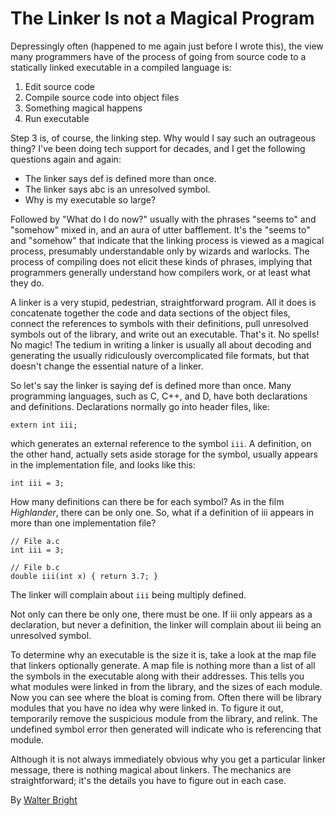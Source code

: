 # The Linker Is not a Magical Program

Depressingly often (happened to me again just before I wrote this), the view many programmers have of the process of going from source code to a statically linked executable in a compiled language is:

1. Edit source code
2. Compile source code into object files
3. Something magical happens
4. Run executable

Step 3 is, of course, the linking step. Why would I say such an outrageous thing? I've been doing tech support for decades, and I get the following questions again and again:

- The linker says def is defined more than once.
- The linker says abc is an unresolved symbol.
- Why is my executable so large?

Followed by "What do I do now?" usually with the phrases "seems to" and "somehow" mixed in, and an aura of utter bafflement. It's the "seems to" and "somehow" that indicate that the linking process is viewed as a magical process, presumably understandable only by wizards and warlocks. The process of compiling does not elicit these kinds of phrases, implying that programmers generally understand how compilers work, or at least what they do.

A linker is a very stupid, pedestrian, straightforward program. All it does is concatenate together the code and data sections of the object files, connect the references to symbols with their definitions, pull unresolved symbols out of the library, and write out an executable. That's it. No spells! No magic! The tedium in writing a linker is usually all about decoding and generating the usually ridiculously overcomplicated file formats, but that doesn't change the essential nature of a linker.

So let's say the linker is saying def is defined more than once. Many programming languages, such as C, C++, and D, have both declarations and definitions. Declarations normally go into header files, like:

```
extern int iii;
```

which generates an external reference to the symbol `iii`. A definition, on the other hand, actually sets aside storage for the symbol, usually appears in the implementation file, and looks like this:

```
int iii = 3;
```

How many definitions can there be for each symbol? As in the film *Highlander*, there can be only one. So, what if a definition of iii appears in more than one implementation file?

```
// File a.c
int iii = 3;
```

```
// File b.c
double iii(int x) { return 3.7; }
```

The linker will complain about `iii` being multiply defined.

Not only can there be only one, there must be one. If iii only appears as a declaration, but never a definition, the linker will complain about iii being an unresolved symbol.

To determine why an executable is the size it is, take a look at the map file that linkers optionally generate. A map file is nothing more than a list of all the symbols in the executable along with their addresses. This tells you what modules were linked in from the library, and the sizes of each module. Now you can see where the bloat is coming from. Often there will be library modules that you have no idea why were linked in. To figure it out, temporarily remove the suspicious module from the library, and relink. The undefined symbol error then generated will indicate who is referencing that module.

Although it is not always immediately obvious why you get a particular linker message, there is nothing magical about linkers. The mechanics are straightforward; it's the details you have to figure out in each case.

By [Walter Bright](http://creativecommons.org/licenses/by/3.0/us/)
